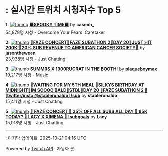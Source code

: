 # : 실시간 트위치 시청자수 Top 5

**1.** [![thumb](https://static-cdn.jtvnw.net/previews-ttv/live_user_caseoh_-320x180.jpg)](https://twitch.tv/caseoh_)
**[🟨SPOOKY TIME🟨](https://twitch.tv/caseoh_)** by **caseoh_**<br>54,878명 시청  - Overcome Your Fears: Caretaker

**2.** [![thumb](https://static-cdn.jtvnw.net/previews-ttv/live_user_jasontheween-320x180.jpg)](https://twitch.tv/jasontheween)
**[🔴FAZE CONCERT🔴FAZE SUBATHON 2🔴DAY 20🔴JUST HIT 200K!🔴20% SUB REVENUE TO AMERICAN CANCER SOCIETY🔴](https://twitch.tv/jasontheween)** by **jasontheween**<br>23,938명 시청  - Just Chatting

**3.** [![thumb](https://static-cdn.jtvnw.net/previews-ttv/live_user_plaqueboymax-320x180.jpg)](https://twitch.tv/plaqueboymax)
**[SUMMRS X 1900RUGRAT IN THE BOOTH!](https://twitch.tv/plaqueboymax)** by **plaqueboymax**<br>19,217명 시청  - Music

**4.** [![thumb](https://static-cdn.jtvnw.net/previews-ttv/live_user_stableronaldo-320x180.jpg)](https://twitch.tv/stableronaldo)
**[🗽WAITING FOR MY 5TH MEAL 🗽SILKYS BIRTHDAY AT MIDNIGHT🗽IM SOOOO BALD🗽STBL🗽DAY 20 🗽FAZE SUBATHON 2 🗽[twitter/insta @stableronaldo] !sub](https://twitch.tv/stableronaldo)** by **stableronaldo**<br>15,411명 시청  - Just Chatting

**5.** [![thumb](https://static-cdn.jtvnw.net/previews-ttv/live_user_lacy-320x180.jpg)](https://twitch.tv/Lacy)
**[🎸 FAZE CONCERT 🎸 35% OFF ALL SUBS ALL DAY 🎸 85K TODAY? 🎸 LACY X XIMENA 🎸 !subgoals](https://twitch.tv/Lacy)** by **Lacy**<br>15,018명 시청  - Just Chatting


---
: 마지막 업데이트: 2025-10-21 04:16 UTC

Powered by [Twitch API](https://dev.twitch.tv/docs/api/reference) · 자동화 봇